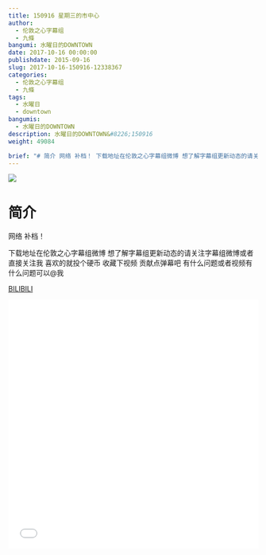 ```yaml
---
title: 150916 星期三的市中心
author: 
  - 伦敦之心字幕组
  - 九條
bangumi: 水曜日的DOWNTOWN
date: 2017-10-16 00:00:00
publishdate: 2015-09-16
slug: 2017-10-16-150916-12338367
categories: 
  - 伦敦之心字幕组
  - 九條
tags: 
  - 水曜日
  - downtown
bangumis: 
  - 水曜日的DOWNTOWN
description: 水曜日的DOWNTOWN&#8226;150916
weight: 49084

brief: "# 简介 网络 补档！ 下载地址在伦敦之心字幕组微博 想了解字幕组更新动态的请关注字幕组微博或者直接关注我 喜欢的就投个硬币 收藏下视频 贡献点弹幕吧 有什么问题或者视频有什么问题可以@我"
---
```


![](https://i.imgur.com/HpATCir.png)

# 简介  
网络
补档！


下载地址在伦敦之心字幕组微博 想了解字幕组更新动态的请关注字幕组微博或者直接关注我 喜欢的就投个硬币 收藏下视频 贡献点弹幕吧
有什么问题或者视频有什么问题可以@我

  [BILIBILI](https://www.bilibili.com/video/av12338367/)


<div class="vcontainer">  <iframe class='video' src="//www.bilibili.com/blackboard/player.html?aid=12338367" width="100%" height="500" frameborder="0" allowfullscreen="allowfullscreen"></iframe></div>
